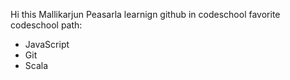 Hi this Mallikarjun Peasarla learnign github in codeschool
favorite codeschool path: 
* JavaScript
* Git
* Scala
